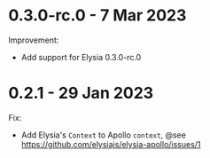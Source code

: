# 0.3.0-rc.0 - 7 Mar 2023
Improvement:
- Add support for Elysia 0.3.0-rc.0

# 0.2.1 - 29 Jan 2023
Fix:
- Add Elysia's `Context` to Apollo `context`, @see https://github.com/elysiajs/elysia-apollo/issues/1
